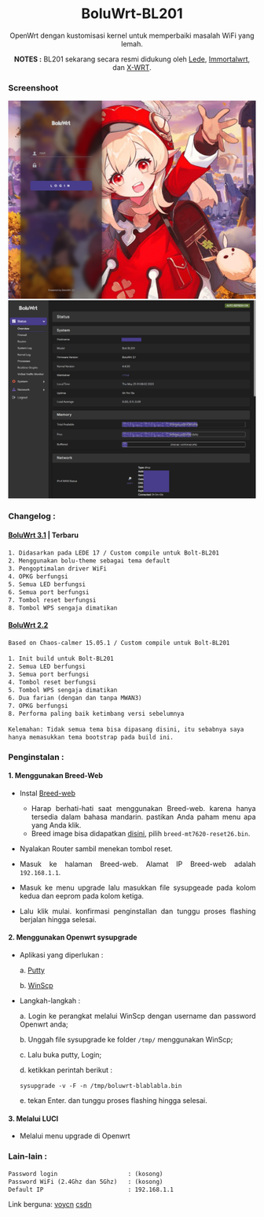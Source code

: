<div align="center">

# BoluWrt-BL201

OpenWrt dengan kustomisasi kernel untuk memperbaiki masalah WiFi yang lemah.

**NOTES :** BL201 sekarang secara resmi didukung oleh [Lede](https://github.com/coolsnowwolf/lede), [Immortalwrt](https://github.com/immortalwrt/immortalwrt), dan [X-WRT](https://github.com/x-wrt/x-wrt).

</div>
<div align="left">
  
  
### Screenshoot

![login-page](screenshoot/login.png)
![overview](screenshoot/overview.png)

### Changelog :

  #### [BoluWrt 3.1](https://github.com/yHpgi/openwrt-bl201-boluwrt/releases/tag/3.1) | Terbaru

    1. Didasarkan pada LEDE 17 / Custom compile untuk Bolt-BL201
    2. Menggunakan bolu-theme sebagai tema default
    3. Pengoptimalan driver WiFi
    4. OPKG berfungsi
    5. Semua LED berfungsi
    6. Semua port berfungsi
    7. Tombol reset berfungsi
    8. Tombol WPS sengaja dimatikan

  #### [BoluWrt 2.2](https://github.com/yHpgi/openwrt-bl201-boluwrt/releases/tag/BOLUWRT-CC)

    Based on Chaos-calmer 15.05.1 / Custom compile untuk Bolt-BL201
    
    1. Init build untuk Bolt-BL201
    2. Semua LED berfungsi
    3. Semua port berfungsi
    4. Tombol reset berfungsi
    5. Tombol WPS sengaja dimatikan
    6. Dua farian (dengan dan tanpa MWAN3)
    7. OPKG berfungsi
    8. Performa paling baik ketimbang versi sebelumnya

    Kelemahan: Tidak semua tema bisa dipasang disini, itu sebabnya saya hanya memasukkan tema bootstrap pada build ini.
      
<div align="justify">
  
  
### Penginstalan :

  #### 1. Menggunakan Breed-Web

  - Instal [Breed-web](https://breed.hackpascal.net)
    * Harap berhati-hati saat menggunakan Breed-web. karena hanya tersedia dalam bahasa mandarin. pastikan Anda paham menu apa yang Anda klik.
    * Breed image bisa didapatkan [disini](https://breed.hackpascal.net/), pilih `breed-mt7620-reset26.bin`.
  
   - Nyalakan Router sambil menekan tombol reset.
   - Masuk ke halaman Breed-web. Alamat IP Breed-web adalah `192.168.1.1`.
   - Masuk ke menu upgrade lalu masukkan file sysupgeade pada kolom kedua dan eeprom pada kolom ketiga.
   - Lalu klik mulai. konfirmasi penginstallan dan tunggu proses flashing berjalan hingga selesai.

#### 2. Menggunakan Openwrt sysupgrade
  
  - Aplikasi yang diperlukan :
  
    a. [Putty](https://www.putty.org/)
  
    b. [WinScp](https://winscp.net/eng/download.php)
    
  - Langkah-langkah :
  
    a. Login ke perangkat melalui WinScp dengan username dan password Openwrt anda;
  
    b. Unggah file sysupgrade ke folder `/tmp/` menggunakan WinScp;
  
    c. Lalu buka putty, Login;
  
    d. ketikkan perintah berikut :
  
      `sysupgrade -v -F -n /tmp/boluwrt-blablabla.bin`
  
    e. tekan Enter. dan tunggu proses flashing hingga selesai.
  
#### 3. Melalui LUCI
  
  - Melalui menu upgrade di Openwrt

### Lain-lain :

```
Password login                    : (kosong)
Password WiFi (2.4Ghz dan 5Ghz)   : (kosong)
Default IP                        : 192.168.1.1
```

Link berguna:
  [voycn](https://www.voycn.com/article/bianyimoujiyuopenwrtdesdk) 
  [csdn](https://blog.csdn.net/kuangzuxiaoN/article/details/121458746)
  </div>
</div>
